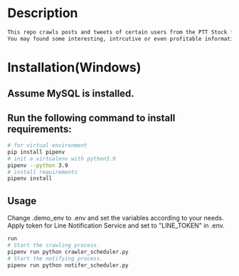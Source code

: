 # Description
```bash
This repo crawls posts and tweets of certain users from the PTT Stock forum.
You may found some interesting, intrcutive or even profitable information from those messages.
```

# Installation(Windows)
## Assume MySQL is installed.
## Run the following command to install requirements:
```bash
# for virtual environment
pip install pipenv
# init a virtualenv with python3.9
pipenv --python 3.9
# install requirements
pipenv install
```

## Usage
Change .demo_env to .env and set the variables according to your needs.
Apply token for Line Notification Service and set to "LINE_TOKEN" in .env.
```bash
run
# Start the crawling process.
pipenv run python crawler_scheduler.py
# Start the notifying process.
pipenv run python notifer_scheduler.py
```
